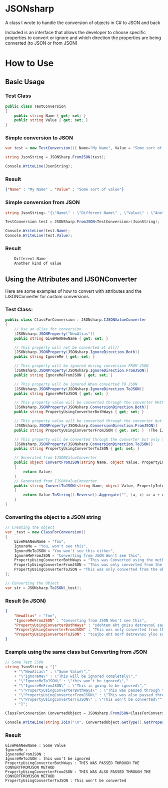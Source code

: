 # JSONsharp

A class I wrote to handle the conversion of objects in C# to JSON and back

Included is an interface that allows the developer to choose specific properties to convert or ignore and which direction the properties are being converted (to JSON or from JSON)

# How to Use

## Basic Usage

### Test Class

```csharp
public class TestConversion
{
    public string Name { get; set; }
    public string Value { get; set; }
}
```

### Simple conversion to JSON

```csharp
var test = new TestConversion(){ Name="My Name", Value = "Some sort of value" };

string JsonString = JSONSharp.FromJSON(test);

Console.WriteLine(JsonString);
```
### Result

```json
{"Name" : "My Name" , "Value" : "Some sort of value"}
```

### Simple conversion from JSON

```csharp
string JsonString= "{\"Name\" : \"Different Name\" , \"Value\" : \"Another kind of value\"}"; 

TestConversion test = JSONSharp.FromJSON<TestConversion>(JsonString);

Console.WriteLine(test.Name);
Console.WriteLine(test.Value);
```

### Result

```powershell
    Different Name
    Another kind of value
```

## Using the Attributes and IJSONConverter
Here are some examples of how to convert with attributes and the IJSONConverter for custom conversions

### Test Class:

```csharp
public class ClassForConversion : JSONsharp.IJSONValueConverter
{
    // Use an alias for conversion
    [JSONsharp.JSONProperty("NewAlias")]
    public string GiveMeANewName { get; set; } 

    // This property will not be converted at all//
    [JSONsharp.JSONProperty(JSONsharp.IgnoreDirection.Both)]
    public string IgnoreMe { get; set; } 

    // This property will be ignored during conversion FROM JSON
    [JSONsharp.JSONProperty(JSONsharp.IgnoreDirection.FromJSON)]
    public string IgnoreMeFromJSON { get; set; } 

    // This property will be ignored When converted TO JSON
    [JSONsharp.JSONProperty(JSONsharp.IgnoreDirection.ToJSON)]
    public string IgnoreMeToJSON { get; set; }

    // This property value will be converted through the converter Methods (IJSONValueConverter Required)
    [JSONsharp.JSONProperty(JSONsharp.ConversionDirection.Both)]
    public string PropertyUsingConverterBothWays { get; set; }

    // This property value will be converted through the converter but only from JSON (IJSONValueConverter Required)
    [JSONsharp.JSONProperty(JSONsharp.ConversionDirection.FromJSON)]
    public string PropertyUsingConverterFromJSON { get; set; }  (The IJSONValueConverter Interface must be used)

    // This property will be converted through the converter but only to JSON (IJSONValueConverter Required)
    [JSONsharp.JSONProperty(JSONsharp.ConversionDirection.ToJSON)]
    public string PropertyUsingConverterToJSON { get; set; } 

    // Generated from IJSONValueConverter
    public object ConvertFromJSON(string Name, object Value, PropertyInfo Property)
    {
        return Value;
    }
    // Generated from IJSONValueConverter
    public string ConvertToJSON(string Name, object Value, PropertyInfo Property)
    {
        return Value.ToString().Reverse().Aggregate("", (a, c) => a + c) ; // reverse the value
    }
}
```
### Converting the object to a JSON string

```csharp
// Creating the object
var _test = new ClassForConversion()
{
    GiveMeANewName = "foo",
    IgnoreMe = "You, won't see this",
    IgnoreMeToJSON = "You won't see this either",
    IgnoreMeFromJSON = "Converting from JSON Won't see this",
    PropertyUsingConverterBothWays = "This was Converted using the methods",
    PropertyUsingConverterFromJSON = "This was only converted from the string",
    PropertyUsingConverterToJSON = "This was only converted from the object"
};

// Converting the Object
var str = JSONsharp.ToJSON(_test);

```

### Result (in JSON)
```json
{
    "NewAlias" : "foo",
    "IgnoreMeFromJSON" : "Converting from JSON Won't see this",
    "PropertyUsingConverterBothWays" : "sdohtem eht gnisu detrevnoC saw sihT",
    "PropertyUsingConverterFromJSON" : "This was only converted from the string",
    "PropertyUsingConverterToJSON" : "tcejbo eht morf detrevnoc ylno saw sihT"
}
```

### Example using the same class but Converting from JSON
```csharp
// Some Test JSON
string JsonString = "{"
    + "\"NewAlias\" : \"Some Value\","
    + "\"IgnoreMe\" : \"This will be ignored completely\","
    + "\"IgnoreMeToJSON\" : \"this won't be ignored\","
    + "\"IgnoreMeFromJSON\" : \"This is going to be ignored\","
    + "\"PropertyUsingConverterBothWays\" : \"This was passed through the ConvertFromJSON Method\","
    + "\"PropertyUsingConverterFromJSON\" : \"This was also passed through the ConvertFromJSON Method\","
    + "\"PropertyUsingConverterToJSON\" : \"This won't be converted\""
    + "}";

ClassForConversion ConvertedObject = JSONsharp.FromJSON<ClassForConversion>(JsonString);

Console.WriteLine(string.Join("\n", ConvertedObject.GetType().GetProperties().Select(x=>x.Name + " : " + x.GetValue(ConvertedObject))));
```

### Result
```DOS
GiveMeANewName : Some Value
IgnoreMe : 
IgnoreMeFromJSON : 
IgnoreMeToJSON : this won't be ignored
PropertyUsingConverterBothWays : THIS WAS PASSED THROUGH THE CONVERTFROMJSON METHOD
PropertyUsingConverterFromJSON : THIS WAS ALSO PASSED THROUGH THE CONVERTFROMJSON METHOD
PropertyUsingConverterToJSON : This won't be converted
```
